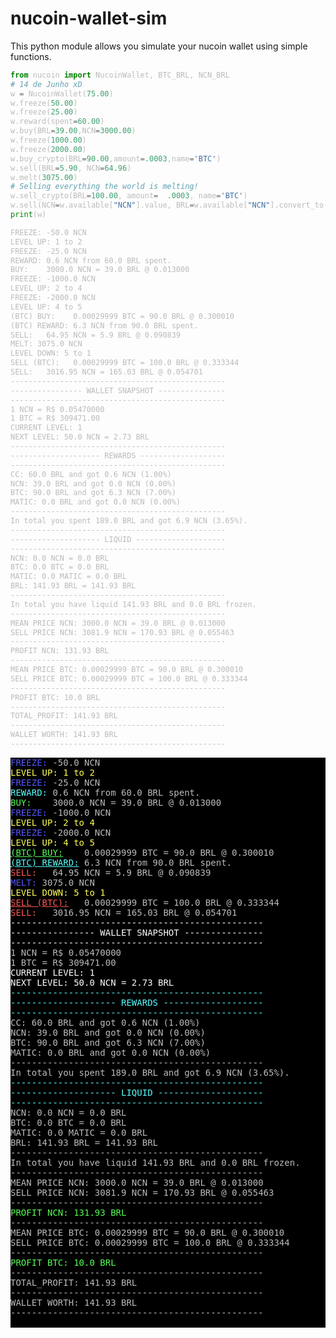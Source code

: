 # nucoin-wallet-sim

This python module allows you simulate your nucoin wallet using simple functions.

```python
from nucoin import NucoinWallet, BTC_BRL, NCN_BRL
# 14 de Junho xD
w = NucoinWallet(75.00)
w.freeze(50.00)
w.freeze(25.00)
w.reward(spent=60.00)
w.buy(BRL=39.00,NCN=3000.00)
w.freeze(1000.00)
w.freeze(2000.00)
w.buy_crypto(BRL=90.00,amount=.0003,name='BTC')
w.sell(BRL=5.90, NCN=64.96)
w.melt(3075.00)
# Selling everything the world is melting!
w.sell_crypto(BRL=100.00, amount=  .0003, name='BTC')
w.sell(NCN=w.available["NCN"].value, BRL=w.available["NCN"].convert_to("BRL").value)
print(w)
```
```txt
FREEZE: -50.0 NCN
LEVEL UP: 1 to 2
FREEZE: -25.0 NCN
REWARD: 0.6 NCN from 60.0 BRL spent.
BUY:    3000.0 NCN = 39.0 BRL @ 0.013000
FREEZE: -1000.0 NCN
LEVEL UP: 2 to 4
FREEZE: -2000.0 NCN
LEVEL UP: 4 to 5
(BTC) BUY:    0.00029999 BTC = 90.0 BRL @ 0.300010
(BTC) REWARD: 6.3 NCN from 90.0 BRL spent.
SELL:   64.95 NCN = 5.9 BRL @ 0.090839
MELT: 3075.0 NCN
LEVEL DOWN: 5 to 1
SELL (BTC):   0.00029999 BTC = 100.0 BRL @ 0.333344
SELL:   3016.95 NCN = 165.03 BRL @ 0.054701
------------------------------------------------
---------------- WALLET SNAPSHOT ---------------
------------------------------------------------
1 NCN = R$ 0.05470000
1 BTC = R$ 309471.00
CURRENT LEVEL: 1
NEXT LEVEL: 50.0 NCN = 2.73 BRL
------------------------------------------------
-------------------- REWARDS -------------------
------------------------------------------------
CC: 60.0 BRL and got 0.6 NCN (1.00%)
NCN: 39.0 BRL and got 0.0 NCN (0.00%)
BTC: 90.0 BRL and got 6.3 NCN (7.00%)
MATIC: 0.0 BRL and got 0.0 NCN (0.00%)
------------------------------------------------
In total you spent 189.0 BRL and got 6.9 NCN (3.65%).
------------------------------------------------
-------------------- LIQUID --------------------
------------------------------------------------
NCN: 0.0 NCN = 0.0 BRL
BTC: 0.0 BTC = 0.0 BRL
MATIC: 0.0 MATIC = 0.0 BRL
BRL: 141.93 BRL = 141.93 BRL
------------------------------------------------
In total you have liquid 141.93 BRL and 0.0 BRL frozen.
------------------------------------------------
MEAN PRICE NCN: 3000.0 NCN = 39.0 BRL @ 0.013000
SELL PRICE NCN: 3081.9 NCN = 170.93 BRL @ 0.055463
------------------------------------------------
PROFIT NCN: 131.93 BRL
------------------------------------------------
MEAN PRICE BTC: 0.00029999 BTC = 90.0 BRL @ 0.300010
SELL PRICE BTC: 0.00029999 BTC = 100.0 BRL @ 0.333344
------------------------------------------------
PROFIT BTC: 10.0 BRL
------------------------------------------------
TOTAL_PROFIT: 141.93 BRL
------------------------------------------------
WALLET WORTH: 141.93 BRL
------------------------------------------------

```

<style type="text/css">
pre {background-color: black;
	font-weight: normal;
	color: #bbb;
	white-space: -moz-pre-wrap;
	white-space: -o-pre-wrap;
	white-space: -pre-wrap;
	white-space: pre-wrap;
	word-wrap: break-word;
	overflow-wrap: break-word;
}
b {font-weight: normal}
b.BOLD {color: #fff}
b.ITA {font-style: italic}
b.UND {text-decoration: underline}
b.STR {text-decoration: line-through}
b.UNDSTR {text-decoration: underline line-through}
b.BLK {color: #000000}
b.RED {color: #aa0000}
b.GRN {color: #00aa00}
b.YEL {color: #aa5500}
b.BLU {color: #0000aa}
b.MAG {color: #aa00aa}
b.CYN {color: #00aaaa}
b.WHI {color: #aaaaaa}
b.HIK {color: #555555}
b.HIR {color: #ff5555}
b.HIG {color: #55ff55}
b.HIY {color: #ffff55}
b.HIB {color: #5555ff}
b.HIM {color: #ff55ff}
b.HIC {color: #55ffff}
b.HIW {color: #ffffff}
b.BBLK {background-color: #000000}
b.BRED {background-color: #aa0000}
b.BGRN {background-color: #00aa00}
b.BYEL {background-color: #aa5500}
b.BBLU {background-color: #0000aa}
b.BMAG {background-color: #aa00aa}
b.BCYN {background-color: #00aaaa}
b.BWHI {background-color: #aaaaaa}
</style>

<pre><b style="color:#5555ff;">FREEZE:</b> -50.0 NCN
<b style="color:#ffff55;">LEVEL UP: 1 to 2</b>
<b style="color:#5555ff;">FREEZE:</b> -25.0 NCN
<b style="color:#55ffff;">REWARD:</b> 0.6 NCN from 60.0 BRL spent.
<b style="color:#55ff55;">BUY:</b>    3000.0 NCN = 39.0 BRL @ 0.013000
<b style="color:#5555ff;">FREEZE:</b> -1000.0 NCN
<b style="color:#ffff55;">LEVEL UP: 2 to 4</b>
<b style="color:#5555ff;">FREEZE:</b> -2000.0 NCN
<b style="color:#ffff55;">LEVEL UP: 4 to 5</b>
<b style="color:#55ff55;"></b><b class=UND style="color:#55ff55;">(BTC) BUY:</b>    0.00029999 BTC = 90.0 BRL @ 0.300010
<b style="color:#55ffff;"></b><b class=UND style="color:#55ffff;">(BTC) </b><b class=UND style="color:#55ffff;">REWARD:</b> 6.3 NCN from 90.0 BRL spent.
<b style="color:#ff5555;">SELL:</b>   64.95 NCN = 5.9 BRL @ 0.090839
<b style="color:#5555ff;">MELT:</b> 3075.0 NCN
<b style="color:#ffff55;">LEVEL DOWN: 5 to 1</b>
<b style="color:#ff5555;"></b><b class=UND style="color:#ff5555;">SELL (BTC):</b>   0.00029999 BTC = 100.0 BRL @ 0.333344
<b style="color:#ff5555;">SELL:</b>   3016.95 NCN = 165.03 BRL @ 0.054701
<b class="BOLD">------------------------------------------------
---------------- WALLET SNAPSHOT ---------------
------------------------------------------------
</b>1 NCN = R$ 0.05470000
1 BTC = R$ 309471.00
<b class="BOLD">CURRENT LEVEL: 1</b>
<b class="BOLD">NEXT LEVEL: 50.0 NCN = 2.73 BRL</b>
<b style="color:#55ffff;">------------------------------------------------
-------------------- REWARDS -------------------
------------------------------------------------
</b>CC: 60.0 BRL and got 0.6 NCN (1.00%)
NCN: 39.0 BRL and got 0.0 NCN (0.00%)
BTC: 90.0 BRL and got 6.3 NCN (7.00%)
MATIC: 0.0 BRL and got 0.0 NCN (0.00%)
------------------------------------------------
In total you spent 189.0 BRL and got 6.9 NCN (3.65%).
<b style="color:#55ffff;">------------------------------------------------
-------------------- LIQUID --------------------
------------------------------------------------
</b>NCN: 0.0 NCN = 0.0 BRL
BTC: 0.0 BTC = 0.0 BRL
MATIC: 0.0 MATIC = 0.0 BRL
BRL: 141.93 BRL = 141.93 BRL
------------------------------------------------
In total you have liquid 141.93 BRL and 0.0 BRL frozen.
------------------------------------------------
MEAN PRICE NCN: 3000.0 NCN = 39.0 BRL @ 0.013000
SELL PRICE NCN: 3081.9 NCN = 170.93 BRL @ 0.055463
------------------------------------------------
<b style="color:#55ff55;"></b><b class="BOLD" style="color:#55ff55;">PROFIT NCN: 131.93 BRL</b>
------------------------------------------------
MEAN PRICE BTC: 0.00029999 BTC = 90.0 BRL @ 0.300010
SELL PRICE BTC: 0.00029999 BTC = 100.0 BRL @ 0.333344
------------------------------------------------
<b style="color:#55ff55;"></b><b class="BOLD" style="color:#55ff55;">PROFIT BTC: 10.0 BRL</b>
------------------------------------------------
TOTAL_PROFIT: 141.93 BRL
------------------------------------------------
WALLET WORTH: 141.93 BRL
------------------------------------------------

</pre>
